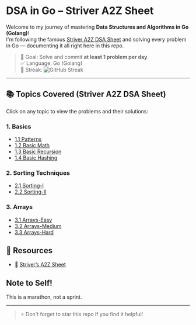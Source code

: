 # DSA in Go – Striver A2Z Sheet

Welcome to my journey of mastering **Data Structures and Algorithms in Go (Golang)**!  
I'm following the famous [Striver A2Z DSA Sheet](https://takeuforward.org/strivers-a2z-dsa-course/strivers-a2z-dsa-course-sheet-2/) and solving every problem in Go — documenting it all right here in this repo.

> 🌱 Goal: Solve and commit **at least 1 problem per day**.  
> ✅ Language: Go (Golang)  
> 📅 Streak: ![GitHub Streak](https://streak-stats.demolab.com?user=yash27007&theme=default&hide_border=true)

---

## 📚 Topics Covered (Striver A2Z DSA Sheet)

Click on any topic to view the problems and their solutions:

### 1. Basics
- [1.1 Patterns](./01_basics/1.1-patterns/)
- [1.2 Basic Math](./01_basics/1.2-math/)
- [1.3 Basic Recursion](./01_basics/1.3-recursion/)
- [1.4 Basic Hashing](./01_basics/1.4-hashing/)

### 2. Sorting Techniques
- [2.1 Sorting-I](./02_sorting_techniques/2.1-Sorting-1/)
- [2.2 Sorting-II](./02_sorting_techniques/2.2-Sorting-2/)

### 3. Arrays
- [3.1 Arrays-Easy](./03_arrays/3.1-easy/)
- [3.2 Arrays-Medium](./03_arrays/3.2-medium/)
- [3.3 Arrays-Hard](./03_arrays/3.3-hard/)


## 🔗 Resources

* 📘 [Striver’s A2Z Sheet](https://takeuforward.org/strivers-a2z-dsa-course/strivers-a2z-dsa-course-sheet-2/)


## Note to Self!

This is a marathon, not a sprint.

---

> ⭐️ Don't forget to star this repo if you find it helpful!

